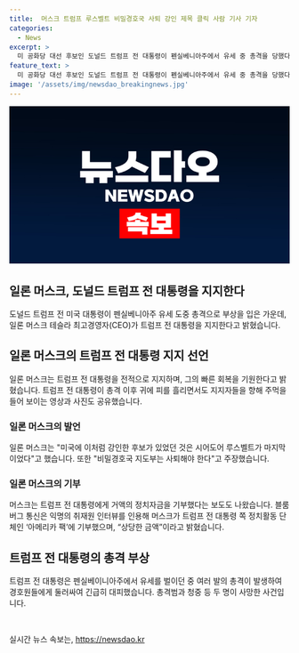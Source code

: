 ```yaml
---
title:  머스크 트럼프 루스벨트 비밀경호국 사퇴 강인 제목 클릭 사람 기사 기자
categories:
  - News
excerpt: >
  미 공화당 대선 후보인 도널드 트럼프 전 대통령이 펜실베니아주에서 유세 중 총격을 당했다. 이에 일론 머스크 테슬라 최고경영자가 트럼프를 지지하며 빠른 회복을 기원했다. 머스크는 트럼프의 강인한 모습을 비교하며 비밀경호국 지도부의 사퇴를 요구했고, 그 전 대통령을 위해 정치자금을 기부했다는 보도도 나왔다. 현재 트럼프는 부상하지만 안전하다고 밝혔으며, 총기 범인과 두 명의 사망자가 발생했다.
feature_text: >
  미 공화당 대선 후보인 도널드 트럼프 전 대통령이 펜실베니아주에서 유세 중 총격을 당했다. 이에 일론 머스크 테슬라 최고경영자가 트럼프를 지지하며 빠른 회복을 기원했다. 머스크는 트럼프의 강인한 모습을 비교하며 비밀경호국 지도부의 사퇴를 요구했고, 그 전 대통령을 위해 정치자금을 기부했다는 보도도 나왔다. 현재 트럼프는 부상하지만 안전하다고 밝혔으며, 총기 범인과 두 명의 사망자가 발생했다.
image: '/assets/img/newsdao_breakingnews.jpg'
---
```


<p><img src="/assets/img/newsdao_breakingnews.jpg" alt="implanttips 속보" /></p>

<h2>일론 머스크, 도널드 트럼프 전 대통령을 지지한다</h2>

<p data-ke-size="size16">도널드 트럼프 전 미국 대통령이 펜실베니아주 유세 도중 총격으로 부상을 입은 가운데, 일론 머스크 테슬라 최고경영자(CEO)가 트럼프 전 대통령을 지지한다고 밝혔습니다.</p>

<h2 data-ke-size="size26">일론 머스크의 트럼프 전 대통령 지지 선언</h2>

<p data-ke-size="size16">일론 머스크는 트럼프 전 대통령을 전적으로 지지하며, 그의 빠른 회복을 기원한다고 밝혔습니다. 트럼프 전 대통령이 총격 이후 귀에 피를 흘리면서도 지지자들을 향해 주먹을 들어 보이는 영상과 사진도 공유했습니다.</p>

<h3>일론 머스크의 발언</h3>

<p data-ke-size="size16">일론 머스크는 "미국에 이처럼 강인한 후보가 있었던 것은 시어도어 루스벨트가 마지막이었다"고 했습니다. 또한 "비밀경호국 지도부는 사퇴해야 한다"고 주장했습니다.</p>

<h3>일론 머스크의 기부</h3>

<p data-ke-size="size16">머스크는 트럼프 전 대통령에게 거액의 정치자금을 기부했다는 보도도 나왔습니다. 블룸버그 통신은 익명의 취재원 인터뷰를 인용해 머스크가 트럼프 전 대통령 쪽 정치활동 단체인 ‘아메리카 팩’에 기부했으며, “상당한 금액”이라고 밝혔습니다.</p>

<h2 data-ke-size="size26">트럼프 전 대통령의 총격 부상</h2>

<p data-ke-size="size16">트럼프 전 대통령은 펜실베이니아주에서 유세를 벌이던 중 여러 발의 총격이 발생하여 경호원들에게 둘러싸여 긴급히 대피했습니다. 총격범과 청중 등 두 명이 사망한 사건입니다.</p>

<p data-ke-size="size16">&nbsp;</p>
실시간 뉴스 속보는, <a href="https://newsdao.kr" rel="dofollow">https://newsdao.kr</a>



